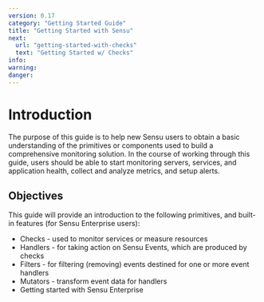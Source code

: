 ```yaml
---
version: 0.17
category: "Getting Started Guide"
title: "Getting Started with Sensu"
next:
  url: "getting-started-with-checks"
  text: "Getting Started w/ Checks"
info:
warning:
danger:
---
```


# Introduction

The purpose of this guide is to help new Sensu users to obtain a basic understanding of the primitives or components used to build a comprehensive monitoring solution. In the course of working through this guide, users should be able to start monitoring servers, services, and application health, collect and analyze metrics, and setup alerts.

## Objectives

This guide will provide an introduction to the following primitives, and built-in features (for Sensu Enterprise users):

- Checks - used to monitor services or measure resources
- Handlers - for taking action on Sensu Events, which are produced by checks
- Filters - for filtering (removing) events destined for one or more event handlers
- Mutators - transform event data for handlers
- Getting started with Sensu Enterprise
